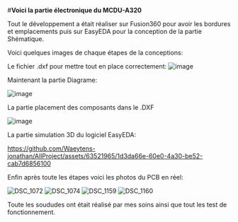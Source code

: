 #**Voici la partie électronique du MCDU-A320**


Tout le développement a était réaliser sur Fusion360 pour avoir les bordures et emplacements puis sur EasyEDA pour la conception de la partie Shématique.

Voici quelques images de chaque étapes de la conceptions:


Le fichier .dxf pour mettre tout en place correctement:
![image](https://github.com/Waeytens-jonathan/AllProject/assets/63521965/cacfdec2-ffb5-402a-a9a5-34213cce1bd4)


Maintenant la partie Diagrame:

![image](https://github.com/Waeytens-jonathan/AllProject/assets/63521965/a55b9ea6-d654-4e9b-8587-42cf0328221f)

La partie placement des composants dans le .DXF

![image](https://github.com/Waeytens-jonathan/AllProject/assets/63521965/85783c66-00a1-497d-bd00-4b80ef2d1675)


La partie simulation 3D du logiciel EasyEDA:

https://github.com/Waeytens-jonathan/AllProject/assets/63521965/1d3da66e-60e0-4a30-be52-cab7d6856100

Enfin après toute les étapes voici les photos du PCB en réel:

![DSC_1072](https://github.com/Waeytens-jonathan/AllProject/assets/63521965/34086fb7-d996-4a63-9d9b-7163c4660345)
![DSC_1074](https://github.com/Waeytens-jonathan/AllProject/assets/63521965/fdf5a39b-3e43-4f71-ae60-58c74fe91556)
![DSC_1159](https://github.com/Waeytens-jonathan/AllProject/assets/63521965/9500cd58-00a8-488c-8139-c0ce4f8aa8f1)
![DSC_1160](https://github.com/Waeytens-jonathan/AllProject/assets/63521965/7383481a-f31f-4deb-9d1a-ce2437f0afab)

Toute les soududes ont était réalisé par mes soins ainsi que tout les test de fonctionnement.
